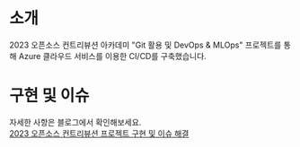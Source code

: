 # 소개
2023 오픈소스 컨트리뷰션 아카데미 "Git 활용 및 DevOps & MLOps" 프로젝트를 통해 Azure 클라우드 서비스를 이용한 CI/CD를 구축했습니다. 

# 구현 및 이슈
자세한 사항은 블로그에서 확인해보세요.  
[2023 오픈소스 컨트리뷰션 프로젝트 구현 및 이슈 해결](https://jamie-em-lee.tistory.com/tag/2023%EC%98%A4%ED%94%88%EC%86%8C%EC%8A%A4%EC%BB%A8%ED%8A%B8%EB%A6%AC%EB%B7%B0%EC%85%98)


